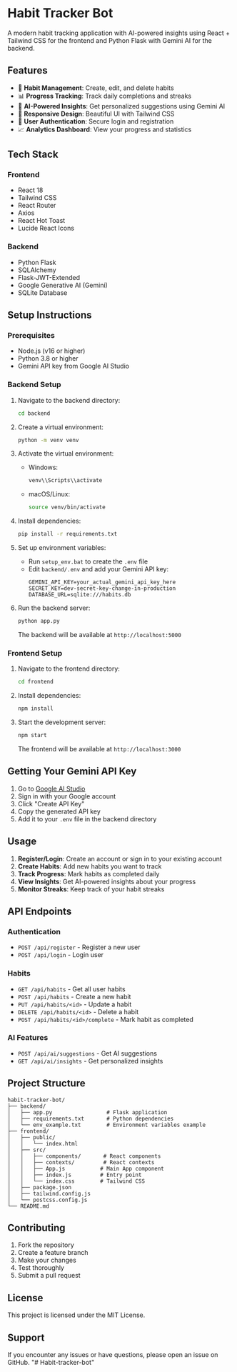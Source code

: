 # Habit Tracker Bot

A modern habit tracking application with AI-powered insights using React + Tailwind CSS for the frontend and Python Flask with Gemini AI for the backend.

## Features

- 🎯 **Habit Management**: Create, edit, and delete habits
- 📊 **Progress Tracking**: Track daily completions and streaks
- 🤖 **AI-Powered Insights**: Get personalized suggestions using Gemini AI
- 📱 **Responsive Design**: Beautiful UI with Tailwind CSS
- 🔐 **User Authentication**: Secure login and registration
- 📈 **Analytics Dashboard**: View your progress and statistics

## Tech Stack

### Frontend
- React 18
- Tailwind CSS
- React Router
- Axios
- React Hot Toast
- Lucide React Icons

### Backend
- Python Flask
- SQLAlchemy
- Flask-JWT-Extended
- Google Generative AI (Gemini)
- SQLite Database

## Setup Instructions

### Prerequisites
- Node.js (v16 or higher)
- Python 3.8 or higher
- Gemini API key from Google AI Studio

### Backend Setup

1. Navigate to the backend directory:
   ```bash
   cd backend
   ```

2. Create a virtual environment:
   ```bash
   python -m venv venv
   ```

3. Activate the virtual environment:
   - Windows:
     ```bash
     venv\\Scripts\\activate
     ```
   - macOS/Linux:
     ```bash
     source venv/bin/activate
     ```

4. Install dependencies:
   ```bash
   pip install -r requirements.txt
   ```

5. Set up environment variables:
   - Run `setup_env.bat` to create the `.env` file
   - Edit `backend/.env` and add your Gemini API key:
     ```
     GEMINI_API_KEY=your_actual_gemini_api_key_here
     SECRET_KEY=dev-secret-key-change-in-production
     DATABASE_URL=sqlite:///habits.db
     ```

6. Run the backend server:
   ```bash
   python app.py
   ```

   The backend will be available at `http://localhost:5000`

### Frontend Setup

1. Navigate to the frontend directory:
   ```bash
   cd frontend
   ```

2. Install dependencies:
   ```bash
   npm install
   ```

3. Start the development server:
   ```bash
   npm start
   ```

   The frontend will be available at `http://localhost:3000`

## Getting Your Gemini API Key

1. Go to [Google AI Studio](https://makersuite.google.com/app/apikey)
2. Sign in with your Google account
3. Click "Create API Key"
4. Copy the generated API key
5. Add it to your `.env` file in the backend directory

## Usage

1. **Register/Login**: Create an account or sign in to your existing account
2. **Create Habits**: Add new habits you want to track
3. **Track Progress**: Mark habits as completed daily
4. **View Insights**: Get AI-powered insights about your progress
5. **Monitor Streaks**: Keep track of your habit streaks

## API Endpoints

### Authentication
- `POST /api/register` - Register a new user
- `POST /api/login` - Login user

### Habits
- `GET /api/habits` - Get all user habits
- `POST /api/habits` - Create a new habit
- `PUT /api/habits/<id>` - Update a habit
- `DELETE /api/habits/<id>` - Delete a habit
- `POST /api/habits/<id>/complete` - Mark habit as completed

### AI Features
- `POST /api/ai/suggestions` - Get AI suggestions
- `GET /api/ai/insights` - Get personalized insights

## Project Structure

```
habit-tracker-bot/
├── backend/
│   ├── app.py                 # Flask application
│   ├── requirements.txt       # Python dependencies
│   └── env_example.txt        # Environment variables example
├── frontend/
│   ├── public/
│   │   └── index.html
│   ├── src/
│   │   ├── components/       # React components
│   │   ├── contexts/         # React contexts
│   │   ├── App.js           # Main App component
│   │   ├── index.js         # Entry point
│   │   └── index.css        # Tailwind CSS
│   ├── package.json
│   ├── tailwind.config.js
│   └── postcss.config.js
└── README.md
```

## Contributing

1. Fork the repository
2. Create a feature branch
3. Make your changes
4. Test thoroughly
5. Submit a pull request

## License

This project is licensed under the MIT License.

## Support

If you encounter any issues or have questions, please open an issue on GitHub.
"# Habit-tracker-bot" 
